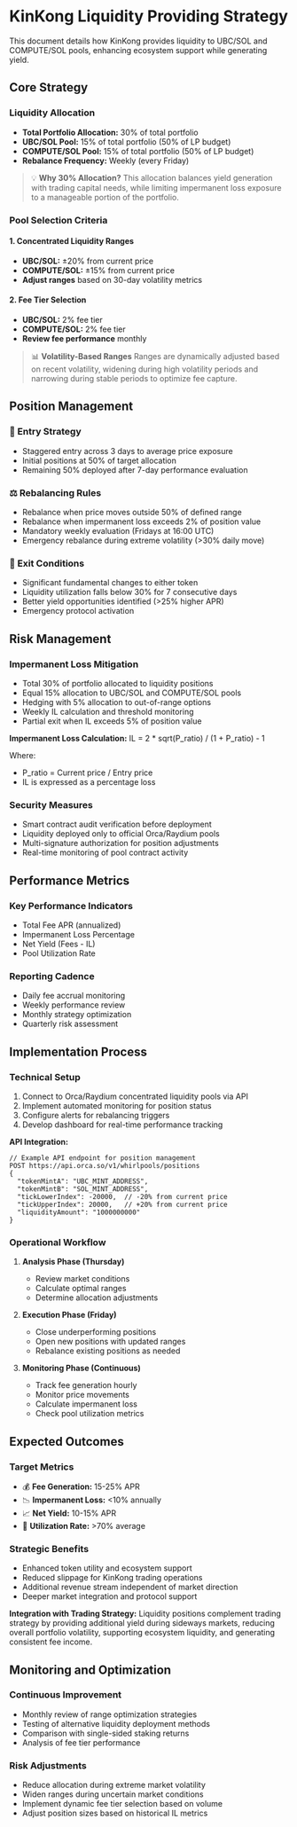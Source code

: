 # KinKong Liquidity Providing Strategy

This document details how KinKong provides liquidity to UBC/SOL and COMPUTE/SOL pools, enhancing ecosystem support while generating yield.

## Core Strategy

### Liquidity Allocation
- **Total Portfolio Allocation:** 30% of total portfolio
- **UBC/SOL Pool:** 15% of total portfolio (50% of LP budget)
- **COMPUTE/SOL Pool:** 15% of total portfolio (50% of LP budget)
- **Rebalance Frequency:** Weekly (every Friday)

> 💡 **Why 30% Allocation?**
> This allocation balances yield generation with trading capital needs, while limiting impermanent loss exposure to a manageable portion of the portfolio.

### Pool Selection Criteria

#### 1. Concentrated Liquidity Ranges
- **UBC/SOL:** ±20% from current price
- **COMPUTE/SOL:** ±15% from current price
- **Adjust ranges** based on 30-day volatility metrics

#### 2. Fee Tier Selection
- **UBC/SOL:** 2% fee tier
- **COMPUTE/SOL:** 2% fee tier
- **Review fee performance** monthly

> 📊 **Volatility-Based Ranges**
> Ranges are dynamically adjusted based on recent volatility, widening during high volatility periods and narrowing during stable periods to optimize fee capture.

## Position Management

### 🚀 Entry Strategy
- Staggered entry across 3 days to average price exposure
- Initial positions at 50% of target allocation
- Remaining 50% deployed after 7-day performance evaluation

### ⚖️ Rebalancing Rules
- Rebalance when price moves outside 50% of defined range
- Rebalance when impermanent loss exceeds 2% of position value
- Mandatory weekly evaluation (Fridays at 16:00 UTC)
- Emergency rebalance during extreme volatility (>30% daily move)

### 🚪 Exit Conditions
- Significant fundamental changes to either token
- Liquidity utilization falls below 30% for 7 consecutive days
- Better yield opportunities identified (>25% higher APR)
- Emergency protocol activation

## Risk Management

### Impermanent Loss Mitigation
- Total 30% of portfolio allocated to liquidity positions
- Equal 15% allocation to UBC/SOL and COMPUTE/SOL pools
- Hedging with 5% allocation to out-of-range options
- Weekly IL calculation and threshold monitoring
- Partial exit when IL exceeds 5% of position value

**Impermanent Loss Calculation:**
IL = 2 * sqrt(P_ratio) / (1 + P_ratio) - 1

Where:
- P_ratio = Current price / Entry price
- IL is expressed as a percentage loss

### Security Measures
- Smart contract audit verification before deployment
- Liquidity deployed only to official Orca/Raydium pools
- Multi-signature authorization for position adjustments
- Real-time monitoring of pool contract activity

## Performance Metrics

### Key Performance Indicators
- Total Fee APR (annualized)
- Impermanent Loss Percentage
- Net Yield (Fees - IL)
- Pool Utilization Rate

### Reporting Cadence
- Daily fee accrual monitoring
- Weekly performance review
- Monthly strategy optimization
- Quarterly risk assessment

## Implementation Process

### Technical Setup
1. Connect to Orca/Raydium concentrated liquidity pools via API
2. Implement automated monitoring for position status
3. Configure alerts for rebalancing triggers
4. Develop dashboard for real-time performance tracking

**API Integration:**
```
// Example API endpoint for position management
POST https://api.orca.so/v1/whirlpools/positions
{
  "tokenMintA": "UBC_MINT_ADDRESS",
  "tokenMintB": "SOL_MINT_ADDRESS",
  "tickLowerIndex": -20000,  // -20% from current price
  "tickUpperIndex": 20000,   // +20% from current price
  "liquidityAmount": "1000000000"
}
```

### Operational Workflow
1. **Analysis Phase (Thursday)**
   - Review market conditions
   - Calculate optimal ranges
   - Determine allocation adjustments

2. **Execution Phase (Friday)**
   - Close underperforming positions
   - Open new positions with updated ranges
   - Rebalance existing positions as needed

3. **Monitoring Phase (Continuous)**
   - Track fee generation hourly
   - Monitor price movements
   - Calculate impermanent loss
   - Check pool utilization metrics

## Expected Outcomes

### Target Metrics
- 💰 **Fee Generation:** 15-25% APR
- 📉 **Impermanent Loss:** <10% annually
- 📈 **Net Yield:** 10-15% APR
- 🔄 **Utilization Rate:** >70% average

### Strategic Benefits
- Enhanced token utility and ecosystem support
- Reduced slippage for KinKong trading operations
- Additional revenue stream independent of market direction
- Deeper market integration and protocol support

**Integration with Trading Strategy:**
Liquidity positions complement trading strategy by providing additional yield during sideways markets, reducing overall portfolio volatility, supporting ecosystem liquidity, and generating consistent fee income.

## Monitoring and Optimization

### Continuous Improvement
- Monthly review of range optimization strategies
- Testing of alternative liquidity deployment methods
- Comparison with single-sided staking returns
- Analysis of fee tier performance

### Risk Adjustments
- Reduce allocation during extreme market volatility
- Widen ranges during uncertain market conditions
- Implement dynamic fee tier selection based on volume
- Adjust position sizes based on historical IL metrics
